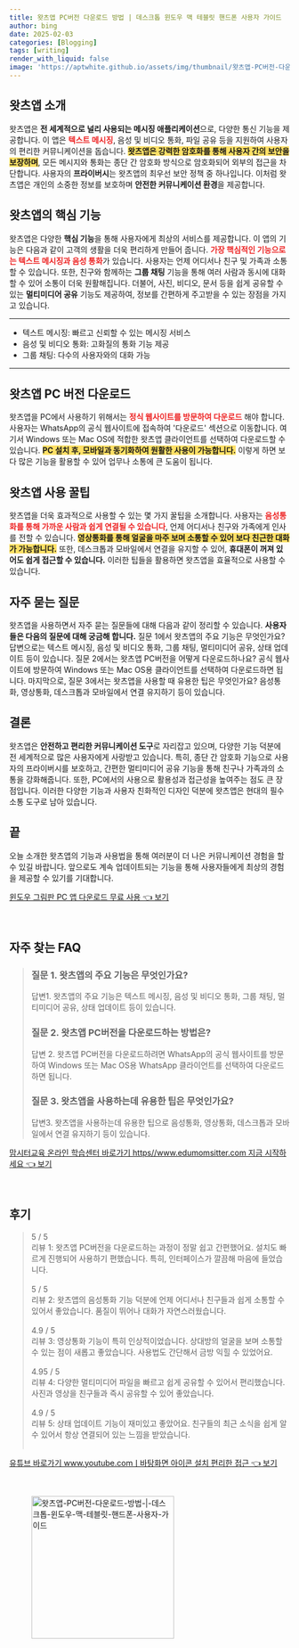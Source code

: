 ```yaml
---
title: 왓츠앱 PC버전 다운로드 방법 | 데스크톱 윈도우 맥 테블릿 핸드폰 사용자 가이드
author: bing
date: 2025-02-03
categories: [Blogging]
tags: [writing]
render_with_liquid: false
image: 'https://aptwhite.github.io/assets/img/thumbnail/왓츠앱-PC버전-다운로드-방법-|-데스크톱-윈도우-맥-테블릿-핸드폰-사용자-가이드.webp'
---
```



<h2 id='왓츠앱_소개'>왓츠앱 소개</h2>

<p>왓츠앱은 <b>전 세계적으로 널리 사용되는 메시징 애플리케이션</b>으로, 다양한 통신 기능을 제공합니다. 이 앱은 <b><span style="color: #ee2323;">텍스트 메시징</span></b>, 음성 및 비디오 통화, 파일 공유 등을 지원하여 사용자의 편리한 커뮤니케이션을 돕습니다. <b><span style="background-color: #ffe066;">왓츠앱은 강력한 암호화를 통해 사용자 간의 보안을 보장하며</span></b>, 모든 메시지와 통화는 종단 간 암호화 방식으로 암호화되어 외부의 접근을 차단합니다. 사용자의 <b>프라이버시</b>는 왓츠앱의 최우선 보안 정책 중 하나입니다. 이처럼 왓츠앱은 개인의 소중한 정보를 보호하며 <b>안전한 커뮤니케이션 환경</b>을 제공합니다.</p>

<h2 id='왓츠앱의_핵심_기능'>왓츠앱의 핵심 기능</h2>

<p>왓츠앱은 다양한 <b>핵심 기능</b>을 통해 사용자에게 최상의 서비스를 제공합니다. 이 앱의 기능은 다음과 같이 고객의 생활을 더욱 편리하게 만들어 줍니다. <b><span style="color: #ee2323;">가장 핵심적인 기능으로는 텍스트 메시징과 음성 통화</span></b>가 있습니다. 사용자는 언제 어디서나 친구 및 가족과 소통할 수 있습니다. 또한, 친구와 함께하는 <b>그룹 채팅</b> 기능을 통해 여러 사람과 동시에 대화할 수 있어 소통이 더욱 원활해집니다. 더불어, 사진, 비디오, 문서 등을 쉽게 공유할 수 있는 <b>멀티미디어 공유</b> 기능도 제공하여, 정보를 간편하게 주고받을 수 있는 장점을 가지고 있습니다.</p>

<hr />

<ul>
    <li>텍스트 메시징: 빠르고 신뢰할 수 있는 메시징 서비스</li>
    <li>음성 및 비디오 통화: 고화질의 통화 기능 제공</li>
    <li>그룹 채팅: 다수의 사용자와의 대화 가능</li>
</ul>

<hr />

<h2 id='왓츠앱_PC_버전_다운로드'>왓츠앱 PC 버전 다운로드</h2>

<p>왓츠앱을 PC에서 사용하기 위해서는 <b><span style="color: #ee2323;">정식 웹사이트를 방문하여 다운로드</span></b> 해야 합니다. 사용자는 WhatsApp의 공식 웹사이트에 접속하여 '다운로드' 섹션으로 이동합니다. 여기서 Windows 또는 Mac OS에 적합한 왓츠앱 클라이언트를 선택하여 다운로드할 수 있습니다. <b><span style="background-color: #ffe066;">PC 설치 후, 모바일과 동기화하여 원활한 사용이 가능합니다.</span></b> 이렇게 하면 보다 많은 기능을 활용할 수 있어 업무나 소통에 큰 도움이 됩니다.</p>

<h2 id='왓츠앱_사용_꿀팁'>왓츠앱 사용 꿀팁</h2>

<p>왓츠앱을 더욱 효과적으로 사용할 수 있는 몇 가지 꿀팁을 소개합니다. 사용자는 <b><span style="color: #ee2323;">음성통화를 통해 가까운 사람과 쉽게 연결될 수 있습니다</span></b>, 언제 어디서나 친구와 가족에게 인사를 전할 수 있습니다. <b><span style="background-color: #ffe066;">영상통화를 통해 얼굴을 마주 보며 소통할 수 있어 보다 친근한 대화가 가능합니다.</span></b> 또한, 데스크톱과 모바일에서 연결을 유지할 수 있어, <b>휴대폰이 꺼져 있어도 쉽게 접근할 수 있습니다.</b> 이러한 팁들을 활용하면 왓츠앱을 효율적으로 사용할 수 있습니다.</p>

<h2 id='자주_묻는_질문'>자주 묻는 질문</h2>

<p>왓츠앱을 사용하면서 자주 묻는 질문들에 대해 다음과 같이 정리할 수 있습니다. <b>사용자들은 다음의 질문에 대해 궁금해 합니다.</b> 질문 1에서 왓츠앱의 주요 기능은 무엇인가요? 답변으로는 텍스트 메시징, 음성 및 비디오 통화, 그룹 채팅, 멀티미디어 공유, 상태 업데이트 등이 있습니다. 질문 2에서는 왓츠앱 PC버전을 어떻게 다운로드하나요? 공식 웹사이트에 방문하여 Windows 또는 Mac OS용 클라이언트를 선택하여 다운로드하면 됩니다. 마지막으로, 질문 3에서는 왓츠앱을 사용할 때 유용한 팁은 무엇인가요? 음성통화, 영상통화, 데스크톱과 모바일에서 연결 유지하기 등이 있습니다.</p>

<h2 id='결론'>결론</h2>

<p>왓츠앱은 <b>안전하고 편리한 커뮤니케이션 도구</b>로 자리잡고 있으며, 다양한 기능 덕분에 전 세계적으로 많은 사용자에게 사랑받고 있습니다. 특히, 종단 간 암호화 기능으로 사용자의 프라이버시를 보호하고, 간편한 멀티미디어 공유 기능을 통해 친구나 가족과의 소통을 강화해줍니다. 또한, PC에서의 사용으로 활용성과 접근성을 높여주는 점도 큰 장점입니다. 이러한 다양한 기능과 사용자 친화적인 디자인 덕분에 왓츠앱은 현대의 필수 소통 도구로 남아 있습니다.</p>

<h2 id='끝'>끝</h2>

<p>오늘 소개한 왓츠앱의 기능과 사용법을 통해 여러분이 더 나은 커뮤니케이션 경험을 할 수 있길 바랍니다. 앞으로도 계속 업데이트되는 기능을 통해 사용자들에게 최상의 경험을 제공할 수 있기를 기대합니다.</p>


<p><a class="click-button" title="윈도우 그림판 PC 앱 다운로드 무료 사용" href="https://aptwhite.github.io/posts/%EC%9C%88%EB%8F%84%EC%9A%B0-%EA%B7%B8%EB%A6%BC%ED%8C%90-PC-%EC%95%B1-%EB%8B%A4%EC%9A%B4%EB%A1%9C%EB%93%9C-%EB%AC%B4%EB%A3%8C-%EC%82%AC%EC%9A%A9/" rel="dofollow">윈도우 그림판 PC 앱 다운로드 무료 사용 👈 보기</a></p><br>
<h2 id='자주_찾는_FAQ'>자주 찾는 FAQ</h2>
<div itemscope="" itemtype="https://schema.org/FAQPage"> 
<blockquote> 
<div itemscope="" itemprop="mainEntity" itemtype="https://schema.org/Question"> 
<h3 itemprop="name">질문 1. 왓츠앱의 주요 기능은 무엇인가요?</h3> 
<div itemscope="" itemprop="acceptedAnswer" itemtype="https://schema.org/Answer"> 
<span itemprop="text"> 
<p>답변1. 왓츠앱의 주요 기능은 텍스트 메시징, 음성 및 비디오 통화, 그룹 채팅, 멀티미디어 공유, 상태 업데이트 등이 있습니다.</p> 
</span> 
</div> 
</div> 

<div itemscope="" itemprop="mainEntity" itemtype="https://schema.org/Question"> 
<h3 itemprop="name">질문 2. 왓츠앱 PC버전을 다운로드하는 방법은?</h3> 
<div itemscope="" itemprop="acceptedAnswer" itemtype="https://schema.org/Answer"> 
<span itemprop="text"> 
<p>답변 2. 왓츠앱 PC버전을 다운로드하려면 WhatsApp의 공식 웹사이트를 방문하여 Windows 또는 Mac OS용 WhatsApp 클라이언트를 선택하여 다운로드하면 됩니다.</p> 
</span> 
</div> 
</div> 

<div itemscope="" itemprop="mainEntity" itemtype="https://schema.org/Question"> 
<h3 itemprop="name">질문 3. 왓츠앱을 사용하는데 유용한 팁은 무엇인가요?</h3> 
<div itemscope="" itemprop="acceptedAnswer" itemtype="https://schema.org/Answer"> 
<span itemprop="text"> 
<p>답변3. 왓츠앱을 사용하는데 유용한 팁으로 음성통화, 영상통화, 데스크톱과 모바일에서 연결 유지하기 등이 있습니다.</p> 
</span> 
</div> 
</div> 
</blockquote> 
</div>
<p><a class="click-button" title="맘시터교육 온라인 학습센터 바로가기 https//www.edumomsitter.com 지금 시작하세요" href="https://aptwhite.github.io/posts/%EB%A7%98%EC%8B%9C%ED%84%B0%EA%B5%90%EC%9C%A1-%EC%98%A8%EB%9D%BC%EC%9D%B8-%ED%95%99%EC%8A%B5%EC%84%BC%ED%84%B0-%EB%B0%94%EB%A1%9C%EA%B0%80%EA%B8%B0-httpswww.edumomsitter.com-%EC%A7%80%EA%B8%88-%EC%8B%9C%EC%9E%91%ED%95%98%EC%84%B8%EC%9A%94/" rel="dofollow">맘시터교육 온라인 학습센터 바로가기 https//www.edumomsitter.com 지금 시작하세요 👈 보기</a></p><br>
<h2 id='후기'>후기</h2>
<div itemscope itemtype="https://schema.org/Product">
  <blockquote>
  <div itemprop="review" itemscope itemtype="https://schema.org/Review">
      <div itemprop="reviewRating" itemscope itemtype="https://schema.org/Rating"> <span itemprop="ratingValue">5</span> / <span itemprop="bestRating">5</span> </div>
      <span itemprop="reviewBody">리뷰 1: 왓츠앱 PC버전을 다운로드하는 과정이 정말 쉽고 간편했어요. 설치도 빠르게 진행되어 사용하기 편했습니다. 특히, 인터페이스가 깔끔해 마음에 들었습니다.</span>
  </div>
  <br>
  <div itemprop="review" itemscope itemtype="https://schema.org/Review">
      <div itemprop="reviewRating" itemscope itemtype="https://schema.org/Rating"> <span itemprop="ratingValue">5</span> / <span itemprop="bestRating">5</span> </div>
      <span itemprop="reviewBody">리뷰 2: 왓츠앱의 음성통화 기능 덕분에 언제 어디서나 친구들과 쉽게 소통할 수 있어서 좋았습니다. 품질이 뛰어나 대화가 자연스러웠습니다.</span>
  </div>
  <br>
  <div itemprop="review" itemscope itemtype="https://schema.org/Review">
      <div itemprop="reviewRating" itemscope itemtype="https://schema.org/Rating"> <span itemprop="ratingValue">4.9</span> / <span itemprop="bestRating">5</span> </div>
      <span itemprop="reviewBody">리뷰 3: 영상통화 기능이 특히 인상적이었습니다. 상대방의 얼굴을 보며 소통할 수 있는 점이 새롭고 좋았습니다. 사용법도 간단해서 금방 익힐 수 있었어요.</span>
  </div>
  <br>
  <div itemprop="review" itemscope itemtype="https://schema.org/Review">
      <div itemprop="reviewRating" itemscope itemtype="https://schema.org/Rating"> <span itemprop="ratingValue">4.95</span> / <span itemprop="bestRating">5</span> </div>
      <span itemprop="reviewBody">리뷰 4: 다양한 멀티미디어 파일을 빠르고 쉽게 공유할 수 있어서 편리했습니다. 사진과 영상을 친구들과 즉시 공유할 수 있어 좋았습니다.</span>
  </div>
  <br>
  <div itemprop="review" itemscope itemtype="https://schema.org/Review">
      <div itemprop="reviewRating" itemscope itemtype="https://schema.org/Rating"> <span itemprop="ratingValue">4.9</span> / <span itemprop="bestRating">5</span> </div>
      <span itemprop="reviewBody">리뷰 5: 상태 업데이트 기능이 재미있고 좋았어요. 친구들의 최근 소식을 쉽게 알 수 있어서 항상 연결되어 있는 느낌을 받았습니다.</span>
  </div>
  <br>
  </blockquote>
</div>
<p><a class="click-button" title="유튜브 바로가기 www.youtube.comㅣ바탕화면 아이콘 설치 편리한 접근" href="https://aptwhite.github.io/posts/%EC%9C%A0%ED%8A%9C%EB%B8%8C-%EB%B0%94%EB%A1%9C%EA%B0%80%EA%B8%B0-www.youtube.com%E3%85%A3%EB%B0%94%ED%83%95%ED%99%94%EB%A9%B4-%EC%95%84%EC%9D%B4%EC%BD%98-%EC%84%A4%EC%B9%98-%ED%8E%B8%EB%A6%AC%ED%95%9C-%EC%A0%91%EA%B7%BC/" rel="dofollow">유튜브 바로가기 www.youtube.comㅣ바탕화면 아이콘 설치 편리한 접근 👈 보기</a></p><br>
<figure class="image"><img src="https://aptwhite.github.io/assets/img/thumbnail/왓츠앱-PC버전-다운로드-방법-|-데스크톱-윈도우-맥-테블릿-핸드폰-사용자-가이드.webp" alt="왓츠앱-PC버전-다운로드-방법-|-데스크톱-윈도우-맥-테블릿-핸드폰-사용자-가이드" width="256" height="256"></figure>